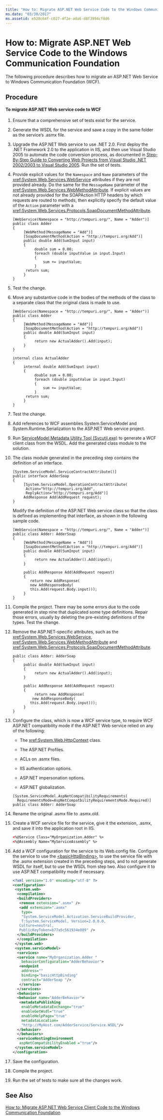 ```yaml
---
title: "How to: Migrate ASP.NET Web Service Code to the Windows Communication Foundation"
ms.date: "03/30/2017"
ms.assetid: e528c64f-c027-4f2e-ada6-d8f3994cf8d6
---
```

# How to: Migrate ASP.NET Web Service Code to the Windows Communication Foundation
The following procedure describes how to migrate an ASP.NET Web Service to Windows Communication Foundation (WCF).  
  
## Procedure  
  
#### To migrate ASP.NET Web service code to WCF  
  
1. Ensure that a comprehensive set of tests exist for the service.  
  
2. Generate the WSDL for the service and save a copy in the same folder as the service’s .asmx file.  
  
3. Upgrade the ASP.NET Web service to use .NET 2.0. First deploy the .NET Framework 2.0 to the application in IIS, and then use Visual Studio 2005 to automate the code conversion process, as documented in [Step-By-Step Guide to Converting Web Projects from Visual Studio .NET 2002/2003 to Visual Studio 2005](http://go.microsoft.com/fwlink/?LinkId=96492). Run the set of tests.  
  
4. Provide explicit values for the `Namespace` and `Name` parameters of the <xref:System.Web.Services.WebService> attributes if they are not provided already. Do the same for the `MessageName` parameter of the <xref:System.Web.Services.WebMethodAttribute>. If explicit values are not already provided for the SOAPAction HTTP headers by which requests are routed to methods, then explicitly specify the default value of the `Action` parameter with a <xref:System.Web.Services.Protocols.SoapDocumentMethodAttribute>.  
  
   ```  
   [WebService(Namespace = "http://tempuri.org/", Name = "Adder")]  
   public class Adder  
   {  
        [WebMethod(MessageName = "Add")]  
        [SoapDocumentMethod(Action = "http://tempuri.org/Add")]  
        public double Add(SumInput input)  
        {  
             double sum = 0.00;  
             foreach (double inputValue in input.Input)  
             {  
                 sum += inputValue;  
             }  
         return sum;  
        }  
   }  
   ```  
  
5. Test the change.  
  
6. Move any substantive code in the bodies of the methods of the class to a separate class that the original class is made to use.  
  
   ```  
   [WebService(Namespace = "http://tempuri.org/", Name = "Adder")]  
   public class Adder  
   {  
        [WebMethod(MessageName = "Add")]  
        [SoapDocumentMethod(Action = "http://tempuri.org/Add")]  
        public double Add(SumInput input)  
        {  
             return new ActualAdder().Add(input);  
        }  
   }  
  
   internal class ActualAdder  
   {  
        internal double Add(SumInput input)  
        {  
             double sum = 0.00;  
             foreach (double inputValue in input.Input)  
             {  
                 sum += inputValue;  
             }  
         return sum;  
        }  
   }  
   ```  
  
7. Test the change.  
  
8. Add references to WCF assemblies System.ServiceModel and System.Runtime.Serialization to the ASP.NET Web service project.  
  
9. Run [ServiceModel Metadata Utility Tool (Svcutil.exe)](../../../../docs/framework/wcf/servicemodel-metadata-utility-tool-svcutil-exe.md) to generate a WCF client class from the WSDL. Add the generated class module to the solution.  
  
10. The class module generated in the preceding step contains the definition of an interface.  
  
    ```  
    [System.ServiceModel.ServiceContractAttribute()]  
    public interface AdderSoap  
    {  
         [System.ServiceModel.OperationContractAttribute(  
          Action="http://tempuri.org/Add",   
          ReplyAction="http://tempuri.org/Add")]  
         AddResponse Add(AddRequest request);  
    }  
    ```  
  
     Modify the definition of the ASP.NET Web service class so that the class is defined as implementing that interface, as shown in the following sample code.  
  
    ```  
    [WebService(Namespace = "http://tempuri.org/", Name = "Adder")]  
    public class Adder: AdderSoap  
    {  
         [WebMethod(MessageName = "Add")]  
         [SoapDocumentMethod(Action = "http://tempuri.org/Add")]  
         public double Add(SumInput input)  
         {  
              return new ActualAdder().Add(input);  
         }  
  
         public AddResponse Add(AddRequest request)  
         {  
            return new AddResponse(  
            new AddResponseBody(  
            this.Add(request.Body.input)));  
         }  
    }  
    ```  
  
11. Compile the project. There may be some errors due to the code generated in step nine that duplicated some type definitions. Repair those errors, usually by deleting the pre-existing definitions of the types. Test the change.  
  
12. Remove the ASP.NET-specific attributes, such as the <xref:System.Web.Services.WebService>, <xref:System.Web.Services.WebMethodAttribute> and <xref:System.Web.Services.Protocols.SoapDocumentMethodAttribute>.  
  
    ```  
    public class Adder: AdderSoap  
    {  
         public double Add(SumInput input)  
         {  
              return new ActualAdder().Add(input);  
         }  
  
         public AddResponse Add(AddRequest request)  
         {  
              return new AddResponse(  
             new AddResponseBody(  
            this.Add(request.Body.input)));  
         }  
    }  
    ```  
  
13. Configure the class, which is now a WCF service type, to require WCF ASP.NET compatibility mode if the ASP.NET Web service relied on any of the following:  
  
    - The <xref:System.Web.HttpContext> class.  
  
    - The ASP.NET Profiles.  
  
    - ACLs on .asmx files.  
  
    - IIS authentication options.  
  
    - ASP.NET impersonation options.  
  
    - ASP.NET globalization.  
  
    ```  
    [System.ServiceModel.AspNetCompatibilityRequirements(  
      RequirementsMode=AspNetCompatbilityRequirementsMode.Required)]  
    public class Adder: AdderSoap  
    ```  
  
14. Rename the original .asmx file to .asmx.old.  
  
15. Create a WCF service file for the service, give it the extension, .asmx, and save it into the application root in IIS.  
  
    ```xml  
    <%@Service Class="MyOrganization.Adder" %>  
    <%@Assembly Name="MyServiceAssembly" %>   
    ```  
  
16. Add a WCF configuration for the service to its Web.config file. Configure the service to use the [\<basicHttpBinding>](../../../../docs/framework/configure-apps/file-schema/wcf/basichttpbinding.md), to use the service file with the .asmx extension created in the preceding steps, and to not generate WSDL for itself, but to use the WSDL from step two. Also configure it to use ASP.NET compatibility mode if necessary.  
  
    ```xml  
    <?xml version="1.0" encoding="utf-8" ?>  
    <configuration>  
     <system.web>  
      <compilation>  
      <buildProviders>  
       <remove extension=".asmx" />  
       <add extension=".asmx"   
        type=  
        "System.ServiceModel.Activation.ServiceBuildProvider,  
        T:System.ServiceModel, Version=2.0.0.0,   
       Culture=neutral,   
       PublicKeyToken=b77a5c561934e089" />  
      </buildProviders>  
      </compilation>  
     </system.web>  
     <system.serviceModel>  
      <services>  
      <service name="MyOrganization.Adder "  
        behaviorConfiguration="AdderBehavior">  
       <endpoint   
        address=""  
        binding="basicHttpBinding"  
        contract="AdderSoap "/>  
       </service>  
      </services>  
      <behaviors>  
      <behavior name="AdderBehavior">  
       <metadataPublishing   
        enableMetadataExchange="true"   
        enableGetWsdl="true"   
        enableHelpPage="true"   
        metadataLocation=  
        "http://MyHost.com/AdderService/Service.WSDL"/>  
      </behavior>  
      </behaviors>  
      <serviceHostingEnvironment   
       aspNetCompatibilityEnabled ="true"/>  
     </system.serviceModel>  
    </configuration>  
    ```  
  
17. Save the configuration.  
  
18. Compile the project.  
  
19. Run the set of tests to make sure all the changes work.  
  
## See Also  
 [How to: Migrate ASP.NET Web Service Client Code to the Windows Communication Foundation](../../../../docs/framework/wcf/feature-details/migrate-asp-net-web-service-client-to-wcf.md)
